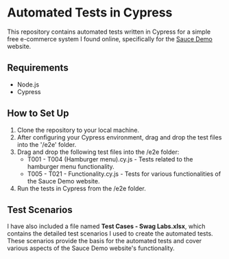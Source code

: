 # Automated Tests in Cypress

This repository contains automated tests written in Cypress for a simple free e-commerce system I found online, specifically for the [Sauce Demo](https://www.saucedemo.com/v1/index.html) website.

## Requirements

- Node.js
- Cypress

## How to Set Up

1. Clone the repository to your local machine.
2. After configuring your Cypress environment, drag and drop the test files into the '/e2e' folder.
3. Drag and drop the following test files into the /e2e folder:
   - T001 - T004 (Hamburger menu).cy.js - Tests related to the hamburger menu functionality.
   - T005 - T021 - Functionality.cy.js - Tests for various functionalities of the Sauce Demo website.
4. Run the tests in Cypress from the /e2e folder.

## Test Scenarios

I have also included a file named **Test Cases - Swag Labs.xlsx**, which contains the detailed test scenarios I used to create the automated tests. These scenarios provide the basis for the automated tests and cover various aspects of the Sauce Demo website's functionality.
